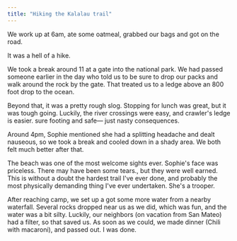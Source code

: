 ```yaml
---
title: "Hiking the Kalalau trail"
---
```


We work up at 6am, ate some oatmeal, grabbed our bags and got on the road.

It was a hell of a hike.

We took a break around 11 at a gate into the national park. We had passed someone earlier in the day who told us to be sure to drop our packs and walk around the rock by the gate. That treated us to a ledge above an 800 foot drop to the ocean.

Beyond that, it was a pretty rough slog. Stopping for lunch was great, but it was tough going. Luckily, the river crossings were easy, and crawler's ledge is easier. sure footing and safe— just nasty consequences.

Around 4pm, Sophie mentioned she had a splitting headache and dealt nauseous, so we took a break and cooled down in a shady area. We both felt much better after that.

The beach was one of the most welcome sights ever. Sophie's face was priceless. There may have been some tears., but they were well earned. This is without a doubt the hardest trail I've ever done, and probably the most physically demanding thing I've ever undertaken. She's a trooper.

After reaching camp, we set up a got some more water from a nearby waterfall. Several rocks dropped near us as we did, which was fun, and the water was a bit silty. Luckily, our neighbors (on vacation from San Mateo) had a filter, so that saved us. As soon as we could, we made dinner (Chili with macaroni), and passed out. I was done.

